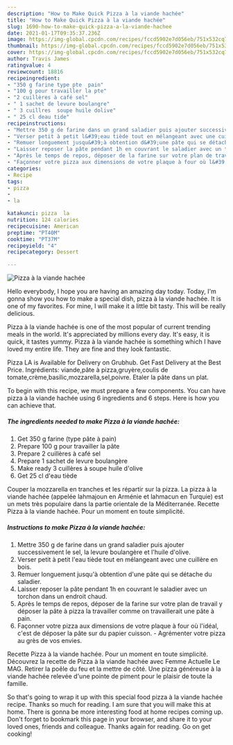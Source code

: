 ```yaml
---
description: "How to Make Quick Pizza à la viande hachée"
title: "How to Make Quick Pizza à la viande hachée"
slug: 1690-how-to-make-quick-pizza-a-la-viande-hachee
date: 2021-01-17T09:35:37.236Z
image: https://img-global.cpcdn.com/recipes/fccd5902e7d056eb/751x532cq70/pizza-a-la-viande-hachee-photo-principale-de-la-recette.jpg
thumbnail: https://img-global.cpcdn.com/recipes/fccd5902e7d056eb/751x532cq70/pizza-a-la-viande-hachee-photo-principale-de-la-recette.jpg
cover: https://img-global.cpcdn.com/recipes/fccd5902e7d056eb/751x532cq70/pizza-a-la-viande-hachee-photo-principale-de-la-recette.jpg
author: Travis James
ratingvalue: 4
reviewcount: 18816
recipeingredient:
- "350 g farine type pte  pain"
- "100 g pour travailler la pte"
- "2 cuillères à café sel"
- " 1 sachet de levure boulangre"
- " 3 cuillres  soupe huile dolive"
- " 25 cl deau tide"
recipeinstructions:
- "Mettre 350 g de farine dans un grand saladier puis ajouter successivement le sel, la levure boulangère et l&#39;huile d&#39;olive."
- "Verser petit à petit l&#39;eau tiède tout en mélangeant avec une cuillère en bois."
- "Remuer longuement jusqu&#39;à obtention d&#39;une pâte qui se détache du saladier."
- "Laisser reposer la pâte pendant 1h en couvrant le saladier avec un torchon dans un endroit chaud."
- "Après le temps de repos, déposer de la farine sur votre plan de travail y déposer la pâte à pizza la travailler comme on travaillerait une pâte à pain."
- "Façonner votre pizza aux dimensions de votre plaque à four où l&#39;idéal, c&#39;est de déposer la pâte sur du papier cuisson. Agrémenter votre pizza au grès de vos envies."
categories:
- Recipe
tags:
- pizza
- 
- la

katakunci: pizza  la 
nutrition: 124 calories
recipecuisine: American
preptime: "PT40M"
cooktime: "PT37M"
recipeyield: "4"
recipecategory: Dessert

---
```



![Pizza à la viande hachée](https://img-global.cpcdn.com/recipes/fccd5902e7d056eb/751x532cq70/pizza-a-la-viande-hachee-photo-principale-de-la-recette.jpg)

Hello everybody, I hope you are having an amazing day today. Today, I'm gonna show you how to make a special dish, pizza à la viande hachée. It is one of my favorites. For mine, I will make it a little bit tasty. This will be really delicious.

Pizza à la viande hachée is one of the most popular of current trending meals in the world. It's appreciated by millions every day. It's easy, it is quick, it tastes yummy. Pizza à la viande hachée is something which I have loved my entire life. They are fine and they look fantastic.

Pizza LA is Available for Delivery on Grubhub. Get Fast Delivery at the Best Price. Ingrédients: viande,pâte à pizza,gruyère,coulis de tomate,crème,basilic,mozzarella,sel,poivre. Etaler la pâte dans un plat.


To begin with this recipe, we must prepare a few components. You can have pizza à la viande hachée using 6 ingredients and 6 steps. Here is how you can achieve that.

<!--inarticleads1-->

##### The ingredients needed to make Pizza à la viande hachée:

1. Get 350 g farine (type pâte à pain)
1. Prepare 100 g pour travailler la pâte
1. Prepare 2 cuillères à café sel
1. Prepare  1 sachet de levure boulangère
1. Make ready  3 cuillères à soupe huile d&#39;olive
1. Get  25 cl d&#39;eau tiède


Couper la mozzarella en tranches et les répartir sur la pizza. La pizza à la viande hachée (appelée lahmajoun en Arménie et lahmacun en Turquie) est un mets très populaire dans la partie orientale de la Méditerranée. Recette Pizza à la viande hachée. Pour un moment en toute simplicité. 

<!--inarticleads2-->

##### Instructions to make Pizza à la viande hachée:

1. Mettre 350 g de farine dans un grand saladier puis ajouter successivement le sel, la levure boulangère et l&#39;huile d&#39;olive.
1. Verser petit à petit l&#39;eau tiède tout en mélangeant avec une cuillère en bois.
1. Remuer longuement jusqu&#39;à obtention d&#39;une pâte qui se détache du saladier.
1. Laisser reposer la pâte pendant 1h en couvrant le saladier avec un torchon dans un endroit chaud.
1. Après le temps de repos, déposer de la farine sur votre plan de travail y déposer la pâte à pizza la travailler comme on travaillerait une pâte à pain.
1. Façonner votre pizza aux dimensions de votre plaque à four où l&#39;idéal, c&#39;est de déposer la pâte sur du papier cuisson. - Agrémenter votre pizza au grès de vos envies.


Recette Pizza à la viande hachée. Pour un moment en toute simplicité. Découvrez la recette de Pizza à la viande hachée avec Femme Actuelle Le MAG. Retirer la poêle du feu et la mettre de côté. Une pizza généreuse à la viande hachée relevée d&#39;une pointe de piment pour le plaisir de toute la famille. 

So that's going to wrap it up with this special food pizza à la viande hachée recipe. Thanks so much for reading. I am sure that you will make this at home. There is gonna be more interesting food at home recipes coming up. Don't forget to bookmark this page in your browser, and share it to your loved ones, friends and colleague. Thanks again for reading. Go on get cooking!
